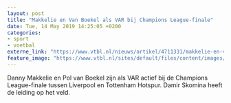 ```yaml
---
layout: post
title: "Makkelie en Van Boekel als VAR bij Champions League-finale"
date: Tue, 14 May 2019 14:25:05 +0200
categories: 
- sport 
- voetbal 
externe_link: "https://www.vtbl.nl/nieuws/artikel/4711331/makkelie-en-van-boekel-als-var-bij-champions-league-finale"
feature_image: "https://www.vtbl.nl/sites/default/files/content/images/2019/05/14/Copyright-ProShots-3229901.jpg"
---
```


Danny Makkelie en Pol van Boekel zijn als VAR actief bij de Champions League-finale tussen Liverpool en Tottenham Hotspur. Damir Skomina heeft de leiding op het veld.
